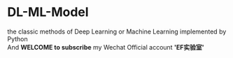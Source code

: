 # DL-ML-Model
the classic methods of Deep Learning or Machine Learning implemented by Python  
And __WELCOME to subscribe__ my Wechat Official account __'EF实验室'__
